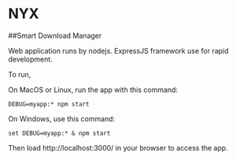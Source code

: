 # NYX

##Smart Download Manager

Web application runs by nodejs. ExpressJS framework use for rapid development.

To run,

On MacOS or Linux, run the app with this command:

    DEBUG=myapp:* npm start

On Windows, use this command:

    set DEBUG=myapp:* & npm start

Then load http://localhost:3000/ in your browser to access the app.
